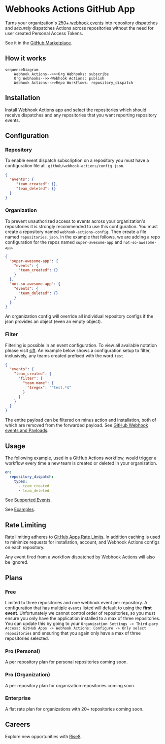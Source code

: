 # Webhooks Actions GitHub App
Turns your organization's [250+ webhook events](https://github.com/rise8-us/webhook-actions-docs/blob/main/supported-events.md) into repository dispatches and _securely_ dispatches Actions across repositories without the need for user created Personal Access Tokens.

See it in the [GitHub Marketplace](https://github.com/marketplace/webhook-actions).

## How it works

```mermaid
sequenceDiagram
    Webhook Actions-->>+Org Webhooks: subscribe
    Org Webhooks-->>-Webhook Actions: publish
    Webhook Actions-->>Repo Workflows: repository_dispatch
```

## Installation
Install Webhook Actions app and select the repositories which should receive dispatches and any repositories that you want reporting repository events.

## Configuration
### Repository
To enable event dispatch subscription on a repository you must have a configuration file at `.github/webhook-actions/config.json`.
```json
{
  "events": {
     "team_created": {},
     "team_deleted": {}
  }
}
```
### Organization
To prevent unauthorized access to events across your organization's repositories it is strongly recommended to use this configuration. You must create a repository named `webhook-actions-config`. Then create a file named `repositories.json`. In the example that follows, we are adding a repo configuration for the repos named `super-awesome-app` and `not-so-awesome-app`.
```json
{
  "super-awesome-app": {
    "events": {
      "team_created": {}
    }
  },
  "not-so-awesome-app": {
    "events": {
      "team_deleted": {}
    }
  }
}
```
An organization config will override all individual repository configs if the json provides an object (even an empty object).

### Filter
Filtering is possible in an event configuration. To view all available notation please visit [sift](https://www.npmjs.com/package/sift). An example below shows a configuration setup to filter, inclusively, any teams created prefixed with the word `test`.
```json
{
  "events": {
    "team_created": {
      "filter": {
        "team.name": {
          "$regex": "^test.*$"
        }
      }
    }
  }
}
```
The entire payload can be filtered on minus action and installation, both of which are removed from the forwarded payload. See [GitHub Webhook events and Payloads](https://docs.github.com/en/developers/webhooks-and-events/webhooks/webhook-events-and-payloads).

## Usage
The following example, used in a GitHub Actions workflow, would trigger a workflow every time a new team is created or deleted in your organization.
```yaml
on:
  repository_dispatch:
    types: 
      - team_created
      - team_deleted
```

See [Supported Events](supported-events.md).

See [Examples](./examples).

## Rate Limiting
Rate limiting adheres to [GitHub Apps Rate Limits](https://docs.github.com/en/developers/apps/building-github-apps/rate-limits-for-github-apps). In addition caching is used to minimize requests for installation, account, and Webhook Actions configs on each repository.

Any event fired from a workflow dispatched by Webhook Actions will also be ignored.

## Plans
### Free
Limited to three repositories and one webhook event per repository. A configuration that has multiple `events` listed will default to using the **first event**. Unfortunately we cannot control order of repositories, so you must ensure you only have the application installed to a max of three repositories. You can update this by going to your `Organization Settings -> Third-pary Access: GitHub Apps -> Webhook Actions: Configure -> Only select repositories` and ensuring that you again only have a max of three repositories selected.

### Pro (Personal)
A per repository plan for personal repositories coming soon.

### Pro (Organization)
A per repository plan for organization repositories coming soon.

### Enterprise
A flat rate plan for organizations with 20+ repositories coming soon.

## Careers
Explore new opportunities with [Rise8](https://rise8.us/careers/).

